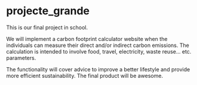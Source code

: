 # projecte_grande

This is our final project in school.

We will implement a carbon footprint calculator website when the individuals can measure their direct and/or indirect carbon emissions.
The calculation is intended to involve food, travel, electricity, waste reuse... etc. parameters.

The functionality will cover advice to improve a better lifestyle and provide more efficient sustainability.
The final product will be awesome.
